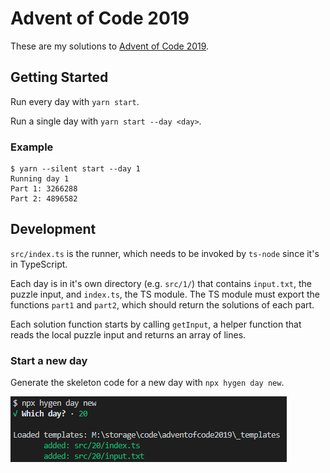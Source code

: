 # Advent of Code 2019

These are my solutions to [Advent of Code 2019](https://adventofcode.com/2019).

## Getting Started

Run every day with `yarn start`.

Run a single day with `yarn start --day <day>`.

### Example

```
$ yarn --silent start --day 1
Running day 1
Part 1: 3266288
Part 2: 4896582
```

## Development

`src/index.ts` is the runner, which needs to be invoked by `ts-node` since it's
in TypeScript.

Each day is in it's own directory (e.g. `src/1/`) that contains `input.txt`, the
puzzle input, and `index.ts`, the TS module. The TS module must export the
functions `part1` and `part2`, which should return the solutions of each part.

Each solution function starts by calling `getInput`, a helper function that
reads the local puzzle input and returns an array of lines.

### Start a new day

Generate the skeleton code for a new day with `npx hygen day new`.

![Hygen example](images/hygen_example.png)
